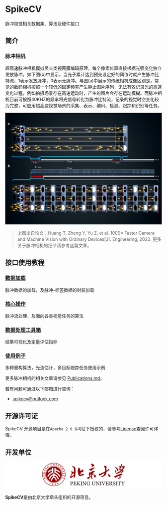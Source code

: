 # SpikeCV

脉冲视觉相关数据集、算法及硬件接口

## 简介

### 脉冲相机

超高速脉冲相机模拟灵长类视网膜编码原理，每个像素位置直接根据光强变化独立发放脉冲。如下图(b)中显示，当光子累计达到预先设定好的阈值时就产生脉冲比特流，1表示发放脉冲，0表示无脉冲。与图(a)中展示的传统相机成像区别是，常见的数码相机按照一个较低的固定频率产生静止图片序列，无法有效记录光的高速变化过程，例如拍摄场景存在高速运动时，产生的图片会存在运动模糊。而脉冲相机目前可按照40KHZ的频率将光信号转化为脉冲比特流，记录的视觉时空变化较为完整，可应用超高速视觉场景的采集、表示、编码、检测、跟踪和识别等任务。 

![spike_camera](./docs/assets/spike_camera.png)

> 上图出自论文：Huang T, Zheng Y, Yu Z, et al. 1000× Faster Camera and Machine Vision with Ordinary Devices[J]. Engineering, 2022. 更多关于脉冲相机的细节请参考这篇文章。 

## 接口使用教程

### [数据加载](https://github.com/Zyj061/SpikeCV/blob/main/docs/data_processing.md)

脉冲数据的加载，及脉冲-标签数据的封装加载

### [核心操作](https://github.com/Zyj061/SpikeCV/blob/main/docs/spike_algo.md)

脉冲流处理，及面向各类视觉任务的算法

### [数据处理工具箱](https://github.com/Zyj061/SpikeCV/blob/main/docs/tools.md)

结果可视化及定量评估指标

### [使用例子](https://github.com/Zyj061/SpikeCV/blob/main/docs/examples.md)

多种重构算法，光流估计，多目标跟踪任务使用示例

更多脉冲相机的相关文章请参见 [Publications.md](https://github.com/Zyj061/SpikeCV/blob/main/Publications.md)。

若有问题可通过以下邮箱进行咨询：

* spikecv@outlook.com

## 开源许可证

SpikeCV 开源项目是在`Apache 2.0 许可证`下授权的，请参考[License](github.com/Zyj061/SpikeCV/blob/main/LICENSE)查阅许可详情。

## 开发单位

<img src="./docs/assets/pku_logo2.png" alt="pku_logo" style="zoom: 100%;" />

**SpikeCV**是由北京大学牵头组织的开源项目。

